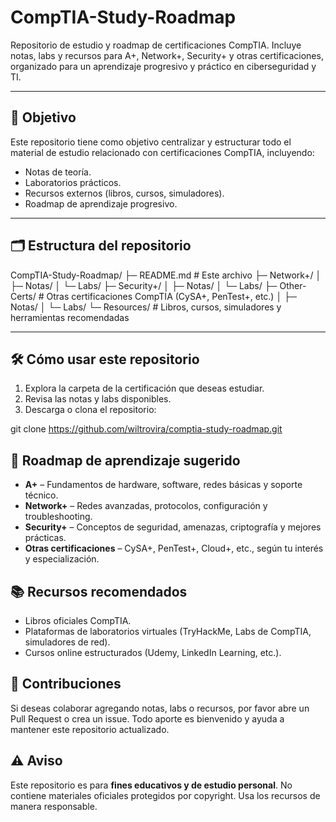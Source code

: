 # CompTIA-Study-Roadmap

Repositorio de estudio y roadmap de certificaciones CompTIA. Incluye notas, labs y recursos para A+, Network+, Security+ y otras certificaciones, organizado para un aprendizaje progresivo y práctico en ciberseguridad y TI.

---

## 📌 Objetivo

Este repositorio tiene como objetivo centralizar y estructurar todo el material de estudio relacionado con certificaciones CompTIA, incluyendo:

- Notas de teoría.
- Laboratorios prácticos.
- Recursos externos (libros, cursos, simuladores).
- Roadmap de aprendizaje progresivo.

---

## 🗂 Estructura del repositorio

CompTIA-Study-Roadmap/
├─ README.md # Este archivo
├─ Network+/
│ ├─ Notas/
│ └─ Labs/
├─ Security+/
│ ├─ Notas/
│ └─ Labs/
├─ Other-Certs/ # Otras certificaciones CompTIA (CySA+, PenTest+, etc.)
│ ├─ Notas/
│ └─ Labs/
└─ Resources/ # Libros, cursos, simuladores y herramientas recomendadas

---

## 🛠 Cómo usar este repositorio

1. Explora la carpeta de la certificación que deseas estudiar.
2. Revisa las notas y labs disponibles.
3. Descarga o clona el repositorio:

git clone https://github.com/wiltrovira/comptia-study-roadmap.git

## 🚀 Roadmap de aprendizaje sugerido

- **A+** – Fundamentos de hardware, software, redes básicas y soporte técnico.
- **Network+** – Redes avanzadas, protocolos, configuración y troubleshooting.
- **Security+** – Conceptos de seguridad, amenazas, criptografía y mejores prácticas.
- **Otras certificaciones** – CySA+, PenTest+, Cloud+, etc., según tu interés y especialización.

## 📚 Recursos recomendados

- Libros oficiales CompTIA.
- Plataformas de laboratorios virtuales (TryHackMe, Labs de CompTIA, simuladores de red).
- Cursos online estructurados (Udemy, LinkedIn Learning, etc.).

## 🤝 Contribuciones

Si deseas colaborar agregando notas, labs o recursos, por favor abre un Pull Request o crea un issue. Todo aporte es bienvenido y ayuda a mantener este repositorio actualizado.

## ⚠ Aviso

Este repositorio es para **fines educativos y de estudio personal**. No contiene materiales oficiales protegidos por copyright. Usa los recursos de manera responsable.
